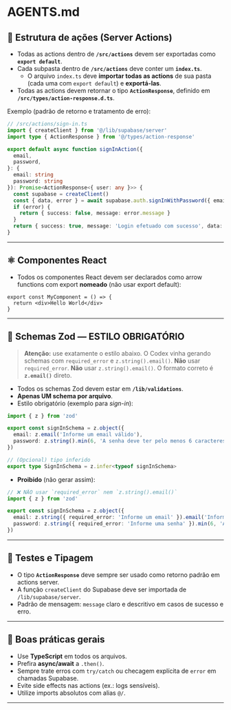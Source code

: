 # AGENTS.md

## 📂 Estrutura de ações (Server Actions)

- Todas as actions dentro de **`/src/actions`** devem ser exportadas como **`export default`**.
- Cada subpasta dentro de **`/src/actions`** deve conter um **`index.ts`**.
  - O arquivo `index.ts` deve **importar todas as actions** de sua pasta (cada uma com `export default`) e **exportá-las**.
- Todas as actions devem retornar o tipo **`ActionResponse`**, definido em **`/src/types/action-response.d.ts`**.

Exemplo (padrão de retorno e tratamento de erro):

```ts
// /src/actions/sign-in.ts
import { createClient } from '@/lib/supabase/server'
import type { ActionResponse } from '@/types/action-response'

export default async function signInAction({
  email,
  password,
}: {
  email: string
  password: string
}): Promise<ActionResponse<{ user: any }>> {
  const supabase = createClient()
  const { data, error } = await supabase.auth.signInWithPassword({ email, password })
  if (error) {
    return { success: false, message: error.message }
  }
  return { success: true, message: 'Login efetuado com sucesso', data: data.user }
}
```

---

## ⚛️ Componentes React

- Todos os componentes React devem ser declarados como arrow functions com export **nomeado** (não usar export default):

```tsx
export const MyComponent = () => {
  return <div>Hello World</div>
}
```

---

## 📜 Schemas Zod — **ESTILO OBRIGATÓRIO**

> **Atenção:** use exatamente o estilo abaixo. O Codex vinha gerando schemas com `required_error` e `z.string().email()`. **Não** usar `required_error`. **Não** usar `z.string().email()`. O formato correto é **`z.email()`** direto.

- Todos os schemas Zod devem estar em **`/lib/validations`**.
- **Apenas UM schema por arquivo**.
- Estilo obrigatório (exemplo para *sign-in*):

```ts
import { z } from 'zod'

export const signInSchema = z.object({
  email: z.email('Informe um email válido'),
  password: z.string().min(6, 'A senha deve ter pelo menos 6 caracteres'),
})

// (Opcional) tipo inferido
export type SignInSchema = z.infer<typeof signInSchema>
```

- **Proibido** (não gerar assim):

```ts
// ❌ NÃO usar `required_error` nem `z.string().email()`
import { z } from 'zod'

export const signInSchema = z.object({
  email: z.string({ required_error: 'Informe um email' }).email('Informe um email válido'),
  password: z.string({ required_error: 'Informe uma senha' }).min(6, 'A senha deve ter pelo menos 6 caracteres'),
})
```

---

## 🧪 Testes e Tipagem

- O tipo **`ActionResponse`** deve sempre ser usado como retorno padrão em actions server.
- A função `createClient` do Supabase deve ser importada de `/lib/supabase/server`.
- Padrão de mensagem: `message` claro e descritivo em casos de sucesso e erro.

---

## 🧭 Boas práticas gerais

- Use **TypeScript** em todos os arquivos.
- Prefira **async/await** a `.then()`.
- Sempre trate erros com `try/catch` ou checagem explícita de `error` em chamadas Supabase.
- Evite side effects nas actions (ex.: logs sensíveis).
- Utilize imports absolutos com alias `@/`.

---
